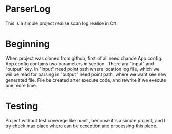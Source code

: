 # ParserLog
This is a simple project realise scan log realise in C#.

# Beginning
When project was cloned from github, first of all need chande App.config. App.config contains two parameters in section . There ara "input" and "output" key. In "input" need point path where location log file, which we wiil be read for parsing in "output" need point path, where we want see new generated file. File be created arter execute code, and rewrite if we execute one more time.

# Testing
Project without test coverege like nunit , becouse it's a simple project, and I try check max place where can be ecxeption and processing this place.
